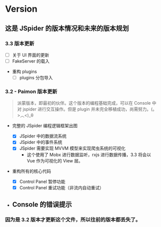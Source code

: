 # Version

## 这是 JSpider 的版本情况和未来的版本规划

### 3.3 版本更新

-   [ ] 关于 UI 界面的更新
-   [ ] FakeServer 的载入
-   重构 plugins
    -   [ ] plugins 分包导入

### 3.2 - Paimon 版本更新

> 派蒙版本，即最初的伙伴。这个版本的编程基础完成，可以在 Console 中对 jspider 进行交互操作。但是 plugin 并未完全移植成功，尚需努力。(。>︿<)\_θ

-   完整的 JSpider 编程逻辑框架出图

    -   [x] JSpider 中的数据流系统
    -   [x] JSpider 中的事件系统
    -   [x] JSpider 需要实现 MVVM 模型来实现爬虫系统的可视化
        -   这个使用了 Mobx 进行数据监听，rxjs 进行数据传播，3.3 将会以 Vue 作为可视化的 View 层。

-   重构所有的核心代码

    -   [x] Control Panel 暂停功能
    -   [x] Control Panel 重试功能（非流内自动重试）

-   Console 的错误提示
    -

### 因为是 3.2 版本才更新这个文件，所以往前的版本都丢失了。
